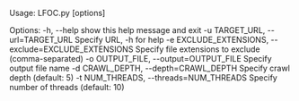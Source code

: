 Usage: LFOC.py [options]

Options:
  -h, --help            show this help message and exit
  -u TARGET_URL, --url=TARGET_URL
                        Specify URL, -h for help
  -e EXCLUDE_EXTENSIONS, --exclude=EXCLUDE_EXTENSIONS
                        Specify file extensions to exclude (comma-separated)
  -o OUTPUT_FILE, --output=OUTPUT_FILE
                        Specify output file name
  -d CRAWL_DEPTH, --depth=CRAWL_DEPTH
                        Specify crawl depth (default: 5)
  -t NUM_THREADS, --threads=NUM_THREADS
                        Specify number of threads (default: 10)
